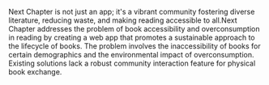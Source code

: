 Next Chapter is not just an app; it's a vibrant community fostering diverse literature, reducing waste, and making reading accessible to all.Next Chapter addresses the problem of book accessibility and overconsumption in reading by creating a web app that promotes a sustainable approach to the lifecycle of books. The problem involves the inaccessibility of books for certain demographics and the environmental impact of overconsumption. Existing solutions lack a robust community interaction feature for physical book exchange.
